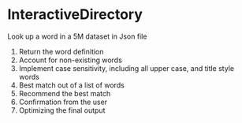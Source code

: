 # InteractiveDirectory
Look up a word in a 5M dataset in Json file

1. Return the word definition
2. Account for non-existing words
3. Implement case sensitivity, including all upper case, and title style words
4. Best match out of a list of words
5. Recommend the best match
6. Confirmation from the user
7. Optimizing the final output
